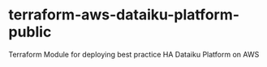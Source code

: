 # terraform-aws-dataiku-platform-public
Terraform Module for deploying best practice HA Dataiku Platform on AWS
